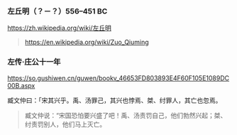 ### 左丘明（？－？）556–451 BC
https://zh.wikipedia.org/wiki/左丘明
>https://en.wikipedia.org/wiki/Zuo_Qiuming

### 左传·庄公十一年
https://so.gushiwen.cn/guwen/bookv_46653FD803893E4F60F105E1089DC00B.aspx

臧文仲曰：「宋其兴乎。禹、汤罪己，其兴也悖焉、桀、纣罪人，其亡也忽焉。
>臧文仲说：“宋国恐怕要兴盛了吧！禹、汤责罚自己，他们勃然兴起；桀、纣责罚别人，他们马上灭亡。
